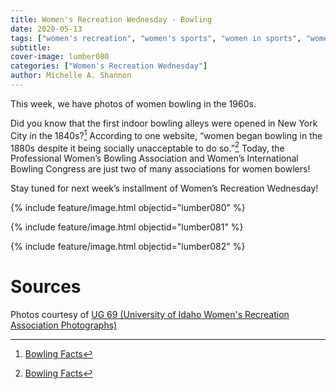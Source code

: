 ```yaml
---
title: Women's Recreation Wednesday - Bowling
date: 2020-05-13
tags: ["women's recreation", "women's sports", "women in sports", "women", "women athletes"]
subtitle: 
cover-image: lumber080
categories: ["Women's Recreation Wednesday"]
author: Michelle A. Shannon
---
```


This week, we have photos of women bowling in the 1960s.

Did you know that the first indoor bowling alleys were
opened in New York City in the 1840s?[^1]
According to one website, “women began bowling in the 1880s despite it being
socially unacceptable to do so.”[^1]
Today, the Professional Women’s Bowling Association and Women’s International
Bowling Congress are just two of many associations for women bowlers!

Stay tuned for next week’s installment of Women’s
Recreation Wednesday!

{% include feature/image.html objectid="lumber080" %}

{% include feature/image.html objectid="lumber081" %}

{% include feature/image.html objectid="lumber082" %}

# Sources

Photos courtesy of [UG 69 (University of Idaho Women's Recreation Association Photographs)](http://archiveswest.orbiscascade.org/ark:/80444/xv152953/op=fstyle.aspx?t=k&amp;q=)

[^1]: [Bowling Facts](https://www.softschools.com/facts/sports/bowling_facts/2667/)

